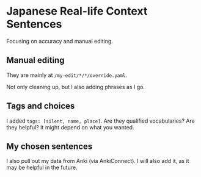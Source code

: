 # Japanese Real-life Context Sentences

Focusing on accuracy and manual editing.

## Manual editing

They are mainly at `/my-edit/*/*/override.yaml`.

Not only cleaning up, but I also adding phrases as I go.

## Tags and choices

I added `tags: [silent, name, place]`. Are they qualified vocabularies? Are they helpful? It might depend on what you wanted.

## My chosen sentences

I also pull out my data from Anki (via AnkiConnect). I will also add it, as it may be helpful in the future.
